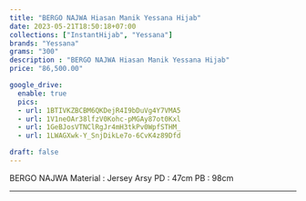 ```yaml
---
title: "BERGO NAJWA Hiasan Manik Yessana Hijab"
date: 2023-05-21T18:50:18+07:00
collections: ["InstantHijab", "Yessana"]
brands: "Yessana"
grams: "300"
description : "BERGO NAJWA Hiasan Manik Yessana Hijab"
price: "86,500.00"

google_drive:
  enable: true
  pics:
  - url: 1BTIVKZBCBM6QKDejR4I9bDuVg4Y7VMA5
  - url: 1V1neOAr38lfzV0Kohc-pMGAy87ot0Kxl
  - url: 1GeBJosVTNClRgJr4mH3tkPv0WpfSTHM_
  - url: 1LWAGXwk-Y_SnjDikLe7o-6CvK4z89Dfd

draft: false
---
```


BERGO NAJWA 
Material : Jersey Arsy
PD : 47cm
PB : 98cm

----------   
 

